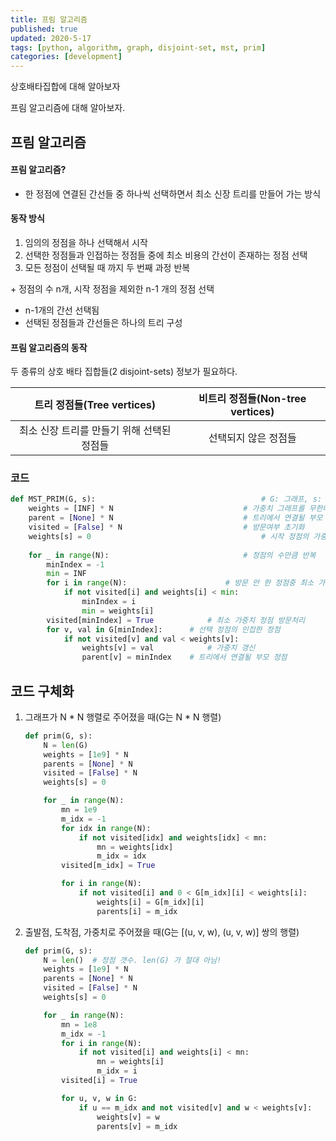 ```yaml
---
title: 프림 알고리즘
published: true
updated: 2020-5-17
tags: [python, algorithm, graph, disjoint-set, mst, prim]
categories: [development]
---
```


상호배타집합에 대해 알아보자

프림 알고리즘에 대해 알아보자.



## 프림 알고리즘

#### 프림 알고리즘?

- 한 정점에 연결된 간선들 중 하나씩 선택하면서 최소 신장 트리를 만들어 가는 방식



#### 동작 방식

1. 임의의 정점을 하나 선택해서 시작
2. 선택한 정점들과 인접하는 정점들 중에 최소 비용의 간선이 존재하는 정점 선택
3. 모든 정점이 선택될 때 까지 두 번째 과정 반복

\+ 정점의 수 n개, 시작 정점을 제외한 n-1 개의 정점 선택

- n-1개의 간선 선택됨
- 선택된 정점들과 간선들은 하나의 트리 구성



#### 프림 알고리즘의 동작

두 종류의 상호 배타 집합들(2 disjoint-sets) 정보가 필요하다.

| 트리 정점들(Tree vertices)                 | 비트리 정점들(Non-tree vertices) |
| :------------------------------------------: | :--------------------------------: |
| 최소 신장 트리를 만들기 위해 선택된 정점들 | 선택되지 않은 정점들             |



### 코드

```python
def MST_PRIM(G, s):										# G: 그래프, s: 시작 정점
    weights = [INF] * N								# 가중치 그래프를 무한대로 초기화
    parent = [None] * N								# 트리에서 연결될 부모 정점 초기화
    visited = [False] * N							# 방문여부 초기화
    weights[s] = 0										# 시작 정점의 가중치를 0으로 설정
   
    for _ in range(N):								# 정점의 수만큼 반복
        minIndex = -1
        min = INF
        for i in range(N):						# 방문 안 한 정점중 최소 가중치 정점 찾기
            if not visited[i] and weights[i] < min:
                minIndex = i
                min = weights[i]
        visited[minIndex] = True			# 최소 가중치 정점 방문처리
        for v, val in G[minIndex]:		# 선택 정점의 인접한 정점
            if not visited[v] and val < weights[v]:
                weights[v] = val			# 가중치 갱신
                parent[v] = minIndex	# 트리에서 연결될 부모 정점
```





## 코드 구체화

1. 그래프가 N * N 행렬로 주어졌을 때(G는 N * N 행렬)

   ```python
   def prim(G, s):                     
       N = len(G)
       weights = [1e9] * N
       parents = [None] * N
       visited = [False] * N
       weights[s] = 0
   
       for _ in range(N):
           mn = 1e9
           m_idx = -1
           for idx in range(N):
               if not visited[idx] and weights[idx] < mn:
                   mn = weights[idx]
                   m_idx = idx
           visited[m_idx] = True
   
           for i in range(N):
               if not visited[i] and 0 < G[m_idx][i] < weights[i]:
                   weights[i] = G[m_idx][i]
                   parents[i] = m_idx
   ```

2. 출발점, 도착점, 가중치로 주어졌을 때(G는 [(u, v, w), (u, v, w)] 쌍의 행렬)

   ```python
   def prim(G, s):
       N = len()  # 정점 갯수. len(G) 가 절대 아님!
       weights = [1e9] * N
       parents = [None] * N
       visited = [False] * N
       weights[s] = 0
   
       for _ in range(N):
           mn = 1e8
           m_idx = -1
           for i in range(N):
               if not visited[i] and weights[i] < mn:
                   mn = weights[i]
                   m_idx = i
           visited[i] = True
   
           for u, v, w in G:
               if u == m_idx and not visited[v] and w < weights[v]:
                   weights[v] = w
                   parents[v] = m_idx
   ```

   